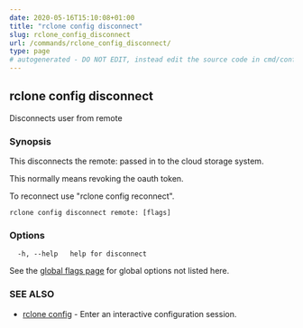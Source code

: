 ```yaml
---
date: 2020-05-16T15:10:08+01:00
title: "rclone config disconnect"
slug: rclone_config_disconnect
url: /commands/rclone_config_disconnect/
type: page
# autogenerated - DO NOT EDIT, instead edit the source code in cmd/config/disconnect/ and as part of making a release run "make commanddocs"
---
```

## rclone config disconnect

Disconnects user from remote

### Synopsis


This disconnects the remote: passed in to the cloud storage system.

This normally means revoking the oauth token.

To reconnect use "rclone config reconnect".


```
rclone config disconnect remote: [flags]
```

### Options

```
  -h, --help   help for disconnect
```

See the [global flags page](/flags/) for global options not listed here.

### SEE ALSO

* [rclone config](/commands/rclone_config/)	 - Enter an interactive configuration session.

